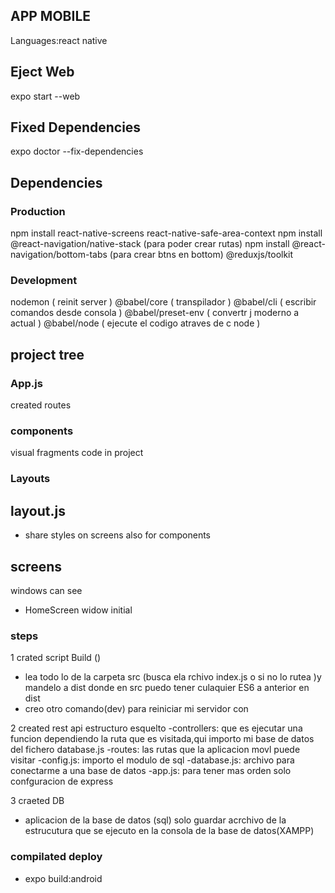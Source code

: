 ## APP MOBILE
Languages:react native
## Eject Web
expo start --web
## Fixed Dependencies
expo doctor --fix-dependencies
## Dependencies
### Production
npm install react-native-screens react-native-safe-area-context
npm install @react-navigation/native-stack (para poder crear rutas)
npm install @react-navigation/bottom-tabs   (para crear btns en bottom)
@reduxjs/toolkit
### Development
nodemon ( reinit server )
@babel/core ( transpilador )
@babel/cli ( escribir comandos  desde consola )
@babel/preset-env ( convertr j moderno a actual )
@babel/node ( ejecute el codigo atraves de c node )

## project tree
### App.js
created routes

### components
visual fragments code in project 

### Layouts
## layout.js
- share styles on screens also for components

## screens
windows can see 
- HomeScreen widow initial

### steps
1 crated script Build ()
- lea todo lo de la carpeta src (busca ela rchivo index.js o si no lo rutea )y mandelo a dist 
donde en src puedo tener culaquier ES6 a anterior en dist
- creo otro comando(dev) para reiniciar mi servidor con

2 created rest api
estructuro esquelto
 -controllers: que es ejecutar una funcion dependiendo la ruta que es visitada,qui importo mi base  de  datos del fichero database.js
 -routes: las rutas que la aplicacion movl puede visitar
 -config.js: importo el modulo de sql
 -database.js: archivo para conectarme a una base de datos 
 -app.js: para tener mas orden solo confguracion de express

3 craeted DB  
- aplicacion de la base de datos (sql) solo guardar acrchivo de la estrucutura que se ejecuto en la consola de la base de datos(XAMPP)

### compilated deploy
- expo build:android






